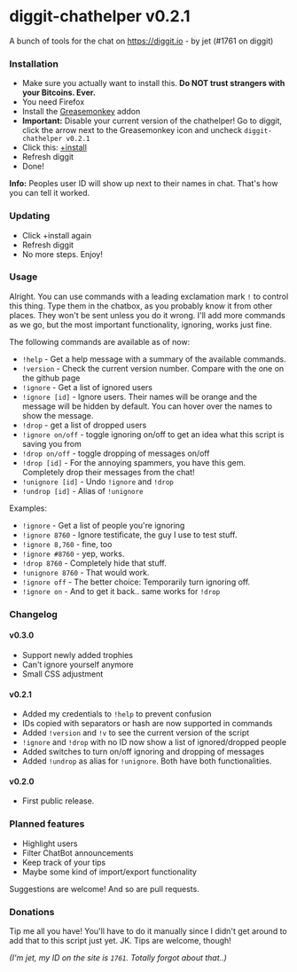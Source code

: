 # diggit-chathelper v0.2.1

A bunch of tools for the chat on https://diggit.io - by jet (#1761 on diggit)

### Installation

- Make sure you actually want to install this. **Do NOT trust strangers with your Bitcoins. Ever.**
- You need Firefox
- Install the [Greasemonkey](https://addons.mozilla.org/en-US/firefox/addon/greasemonkey/) addon
- **Important:** Disable your current version of the chathelper! Go to diggit, click the arrow next to the Greasemonkey icon and uncheck `diggit-chathelper v0.2.1`
- Click this: [+install](https://github.com/jetbtc/diggit-chathelper/raw/master/diggit-chathelper.user.js)
- Refresh diggit
- Done!

**Info:** Peoples user ID will show up next to their names in chat. That's how you can tell it worked.

### Updating

- Click +install again
- Refresh diggit
- No more steps. Enjoy!

### Usage

Alright. You can use commands with a leading exclamation mark `!` to control this thing. Type them in the chatbox, as you probably know it from other places. They won't be sent unless you do it wrong. I'll add more commands as we go, but the most important functionality, ignoring, works just fine.

The following commands are available as of now:

- `!help` - Get a help message with a summary of the available commands.
- `!version` - Check the current version number. Compare with the one on the github page
- `!ignore` - Get a list of ignored users
- `!ignore [id]` - Ignore users. Their names will be orange and the message will be hidden by default. You can hover over the names to show the message.
- `!drop` - get a list of dropped users
- `!ignore on/off` - toggle ignoring on/off to get an idea what this script is saving you from
- `!drop on/off` - toggle dropping of messages on/off
- `!drop [id]` - For the annoying spammers, you have this gem. Completely drop their messages from the chat!
- `!unignore [id]` - Undo `!ignore` and `!drop`
- `!undrop [id]` - Alias of `!unignore`

Examples:

- `!ignore` - Get a list of people you're ignoring
- `!ignore 8760` - Ignore testificate, the guy I use to test stuff.
- `!ignore 8,760` - fine, too
- `!ignore #8760` - yep, works.
- `!drop 8760` - Completely hide that stuff.
- `!unignore 8760` - That would work.
- `!ignore off` - The better choice: Temporarily turn ignoring off.
- `!ignore on` - And to get it back.. same works for `!drop`

### Changelog

#### v0.3.0
- Support newly added trophies
- Can't ignore yourself anymore
- Small CSS adjustment

#### v0.2.1
- Added my credentials to `!help` to prevent confusion
- IDs copied with separators or hash are now supported in commands
- Added `!version` and `!v` to see the current version of the script
- `!ignore` and `!drop` with no ID now show a list of ignored/dropped people
- Added switches to turn on/off ignoring and dropping of messages
- Added `!undrop` as alias for `!unignore`. Both have both functionalities.

#### v0.2.0
- First public release.

### Planned features

- Highlight users
- Filter ChatBot announcements
- Keep track of your tips
- Maybe some kind of import/export functionality

Suggestions are welcome! And so are pull requests.

### Donations

Tip me all you have! You'll have to do it manually since I didn't get around to add that to this script just yet. JK. Tips are welcome, though!

*(I'm jet, my ID on the site is `1761`. Totally forgot about that..)*
